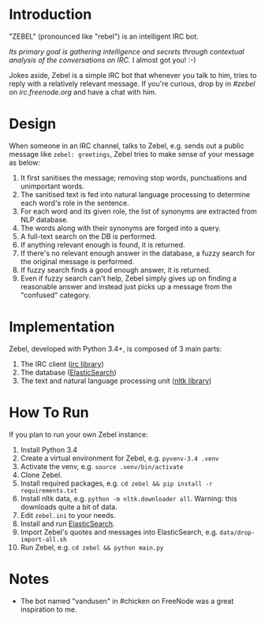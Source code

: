 # Introduction #
"ZEBEL" (pronounced like "rebel") is an intelligent IRC bot.

_Its primary goal is gathering intelligence and secrets through contextual
analysis of the conversations on IRC._ I almost got you! :-)

Jokes aside, Zebel is a simple IRC bot that whenever you talk to him, tries
to reply with a relatively relevant message.
If you're curious, drop by in _#zebel_ on _irc.freenode.org_ and have a chat
with him.

# Design #
When someone in an IRC channel, talks to Zebel, e.g. sends out a public message
like `zebel: greetings`, Zebel tries to make sense of your message as below:

  1. It first sanitises the message; removing stop words, punctuations and 
     unimportant words.
  2. The sanitised text is fed into natural language processing to determine
     each word's role in the sentence.
  3. For each word and its given role, the list of synonyms are extracted from
     NLP database.
  4. The words along with their synonyms are forged into a query.
  5. A full-text search on the DB is performed.
  6. If anything relevant enough is found, it is returned.
  7. If there's no relevant enough answer in the database, a fuzzy
     search for the original message is performed.
  8. If fuzzy search finds a good enough answer, it is returned.
  9. Even if fuzzy search can't help, Zebel simply gives up on finding a
     reasonable answer and instead just picks up a message from the "confused"
     category.


# Implementation #
Zebel, developed with Python 3.4+, is composed of 3 main parts:

 1. The IRC client ([irc library](https://bitbucket.org/jaraco/irc/))
 2. The database ([ElasticSearch](http://elasticsearch.org/))
 3. The text and natural language processing unit ([nltk library](http://nltk.org/))

# How To Run #
If you plan to run your own Zebel instance:
  
  1. Install Python 3.4
  2. Create a virtual environment for Zebel, e.g. `pyvenv-3.4 .venv`
  3. Activate the venv, e.g. `source .venv/bin/activate`
  4. Clone Zebel.
  5. Install required packages, e.g. `cd zebel && pip install -r requirements.txt`
  6. Install nltk data, e.g. `python -m nltk.downloader all`. Warning: this
     downloads quite a bit of data.
  7. Edit `zebel.ini` to your needs.
  8. Install and run [ElasticSearch](http://elasticsearch.org/).
  9. Import Zebel's quotes and messages into ElasticSearch, 
     e.g. `data/drop-import-all.sh`
  10. Run Zebel, e.g. `cd zebel && python main.py`

# Notes #
* The bot named "vandusen" in #chicken on FreeNode was a great inspiration to me.